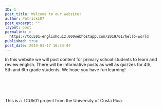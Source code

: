 ```yaml
---
ID: 1
post_title: Welcome to our website!
author: PatrickLR7
post_excerpt: ""
layout: post
permalink: >
  https://tcu501-englishquiz.000webhostapp.com/2019/01/hello-world
published: true
post_date: 2019-01-17 16:24:44
---
```

<!-- wp:paragraph -->
<p>In this website we will post content for primary school students to learn and review english. There will be informative posts as well as quizzes for 4th, 5th and 6th grade students. We hope you have fun learning!<br><br><br><br><br><br>This is a TCU501 project from the University of Costa Rica.<br></p>
<!-- /wp:paragraph -->

<!-- wp:image {"align":"center"} -->
<div class="wp-block-image"><figure class="aligncenter"><img src="https://img.itch.zone/aW1hZ2UvNzE1NzQvMzI5MjcxLmpwZw==/original/RkPTDg.jpg" alt=""/></figure></div>
<!-- /wp:image -->